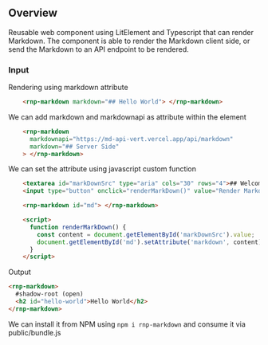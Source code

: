 ## Overview

Reusable web component using LitElement and Typescript that can render Markdown. The component is able to render the Markdown client side, or send the Markdown to an API endpoint to be rendered.

### Input

Rendering using markdown attribute

```html
    <rnp-markdown markdown="## Hello World"> </rnp-markdown>
```

We can add markdown and markdownapi as attribute within the element

```html
    <rnp-markdown
      markdownapi="https://md-api-vert.vercel.app/api/markdown"
      markdown="## Server Side"
    > </rnp-markdown>
```

We can set the attribute using javascript custom function

```html
    <textarea id="markDownSrc" type="aria" cols="30" rows="4">## Welcome to *renderMarkDown*</textarea>
    <input type="button" onclick="renderMarkDown()" value="Render Markdown" style="display: block; margin: 5px 0">

    <rnp-markdown id="md"> </rnp-markdown>

    <script>
      function renderMarkDown() {
        const content = document.getElementById('markDownSrc').value;
        document.getElementById('md').setAttribute('markdown', content);
      }
    </script>
```

Output

```html
<rnp-markdown>
  #shadow-root (open)
  <h2 id="hello-world">Hello World</h2>
</rnp-markdown>
```

We can install it from NPM using `npm i rnp-markdown` and consume it via public/bundle.js
